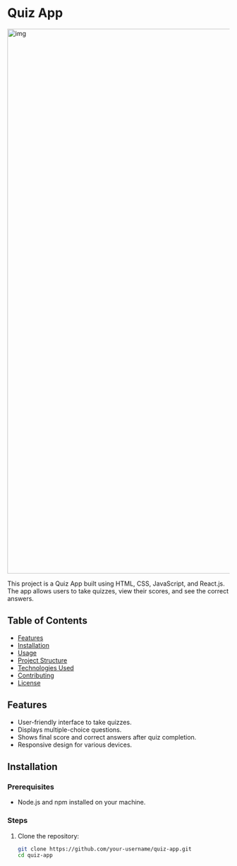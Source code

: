 # Quiz App

<img width="1234" alt="img" src="https://github.com/PiyushPanwarFST/StaticImages/blob/main/QuizApp.png">

This project is a Quiz App built using HTML, CSS, JavaScript, and React.js. The app allows users to take quizzes, view their scores, and see the correct answers.

## Table of Contents

- [Features](#features)
- [Installation](#installation)
- [Usage](#usage)
- [Project Structure](#project-structure)
- [Technologies Used](#technologies-used)
- [Contributing](#contributing)
- [License](#license)

## Features

- User-friendly interface to take quizzes.
- Displays multiple-choice questions.
- Shows final score and correct answers after quiz completion.
- Responsive design for various devices.

## Installation

### Prerequisites

- Node.js and npm installed on your machine.

### Steps

1. Clone the repository:
   ```bash
   git clone https://github.com/your-username/quiz-app.git
   cd quiz-app


